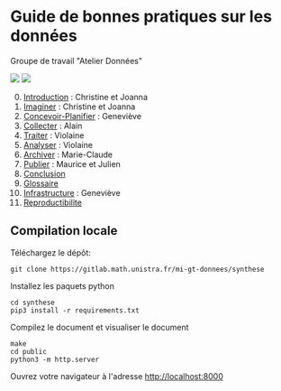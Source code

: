 # Guide de bonnes pratiques sur les données

Groupe de travail "Atelier Données"

[![](https://img.shields.io/badge/jupyter-book-blue)](https://mi-gt-donnees.pages.math.unistra.fr/guide) [![](https://img.shields.io/badge/pdf-document-blue)](https://mi-gt-donnees.pages.math.unistra.fr/guide/guide_bonnes_pratiques_gestion_donnees_recherche_v1.pdf) 

0.	[Introduction](00-introduction.md) : Christine et Joanna
1.	[Imaginer](01-imaginer.md) : Christine et Joanna
2.	[Concevoir-Planifier](02-concevoir_planifier.md) : Geneviève 
3.	[Collecter](03-collecter.md) : Alain
4.	[Traiter](04-traiter.md) : Violaine
5.	[Analyser](05-analyser.md) : Violaine 
6.	[Archiver](06-archiver.md) : Marie-Claude 
7.	[Publier](07-publier.md) : Maurice et Julien
8.	[Conclusion](08-conclusion.md)
9.	[Glossaire](09-glossaire.md)
10.	[Infrastructure](10-infrastructures.md) : Geneviève
11.	[Reproductibilite](11-reproductibilite.md)

## Compilation locale

Téléchargez le dépôt:
```
git clone https://gitlab.math.unistra.fr/mi-gt-donnees/synthese
```

Installez les paquets python
```
cd synthese
pip3 install -r requirements.txt
```

Compilez le document et visualiser le document
```
make
cd public
python3 -m http.server
```
Ouvrez votre navigateur à l'adresse <http://localhost:8000>
